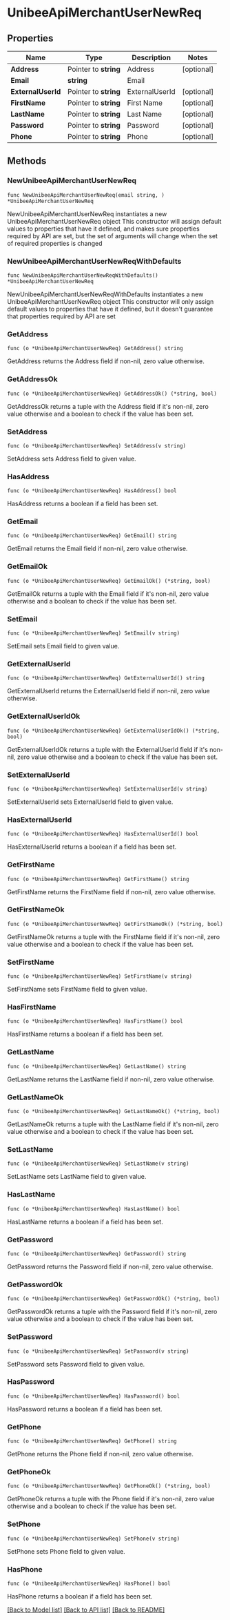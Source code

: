 # UnibeeApiMerchantUserNewReq

## Properties

Name | Type | Description | Notes
------------ | ------------- | ------------- | -------------
**Address** | Pointer to **string** | Address | [optional] 
**Email** | **string** | Email | 
**ExternalUserId** | Pointer to **string** | ExternalUserId | [optional] 
**FirstName** | Pointer to **string** | First Name | [optional] 
**LastName** | Pointer to **string** | Last Name | [optional] 
**Password** | Pointer to **string** | Password | [optional] 
**Phone** | Pointer to **string** | Phone | [optional] 

## Methods

### NewUnibeeApiMerchantUserNewReq

`func NewUnibeeApiMerchantUserNewReq(email string, ) *UnibeeApiMerchantUserNewReq`

NewUnibeeApiMerchantUserNewReq instantiates a new UnibeeApiMerchantUserNewReq object
This constructor will assign default values to properties that have it defined,
and makes sure properties required by API are set, but the set of arguments
will change when the set of required properties is changed

### NewUnibeeApiMerchantUserNewReqWithDefaults

`func NewUnibeeApiMerchantUserNewReqWithDefaults() *UnibeeApiMerchantUserNewReq`

NewUnibeeApiMerchantUserNewReqWithDefaults instantiates a new UnibeeApiMerchantUserNewReq object
This constructor will only assign default values to properties that have it defined,
but it doesn't guarantee that properties required by API are set

### GetAddress

`func (o *UnibeeApiMerchantUserNewReq) GetAddress() string`

GetAddress returns the Address field if non-nil, zero value otherwise.

### GetAddressOk

`func (o *UnibeeApiMerchantUserNewReq) GetAddressOk() (*string, bool)`

GetAddressOk returns a tuple with the Address field if it's non-nil, zero value otherwise
and a boolean to check if the value has been set.

### SetAddress

`func (o *UnibeeApiMerchantUserNewReq) SetAddress(v string)`

SetAddress sets Address field to given value.

### HasAddress

`func (o *UnibeeApiMerchantUserNewReq) HasAddress() bool`

HasAddress returns a boolean if a field has been set.

### GetEmail

`func (o *UnibeeApiMerchantUserNewReq) GetEmail() string`

GetEmail returns the Email field if non-nil, zero value otherwise.

### GetEmailOk

`func (o *UnibeeApiMerchantUserNewReq) GetEmailOk() (*string, bool)`

GetEmailOk returns a tuple with the Email field if it's non-nil, zero value otherwise
and a boolean to check if the value has been set.

### SetEmail

`func (o *UnibeeApiMerchantUserNewReq) SetEmail(v string)`

SetEmail sets Email field to given value.


### GetExternalUserId

`func (o *UnibeeApiMerchantUserNewReq) GetExternalUserId() string`

GetExternalUserId returns the ExternalUserId field if non-nil, zero value otherwise.

### GetExternalUserIdOk

`func (o *UnibeeApiMerchantUserNewReq) GetExternalUserIdOk() (*string, bool)`

GetExternalUserIdOk returns a tuple with the ExternalUserId field if it's non-nil, zero value otherwise
and a boolean to check if the value has been set.

### SetExternalUserId

`func (o *UnibeeApiMerchantUserNewReq) SetExternalUserId(v string)`

SetExternalUserId sets ExternalUserId field to given value.

### HasExternalUserId

`func (o *UnibeeApiMerchantUserNewReq) HasExternalUserId() bool`

HasExternalUserId returns a boolean if a field has been set.

### GetFirstName

`func (o *UnibeeApiMerchantUserNewReq) GetFirstName() string`

GetFirstName returns the FirstName field if non-nil, zero value otherwise.

### GetFirstNameOk

`func (o *UnibeeApiMerchantUserNewReq) GetFirstNameOk() (*string, bool)`

GetFirstNameOk returns a tuple with the FirstName field if it's non-nil, zero value otherwise
and a boolean to check if the value has been set.

### SetFirstName

`func (o *UnibeeApiMerchantUserNewReq) SetFirstName(v string)`

SetFirstName sets FirstName field to given value.

### HasFirstName

`func (o *UnibeeApiMerchantUserNewReq) HasFirstName() bool`

HasFirstName returns a boolean if a field has been set.

### GetLastName

`func (o *UnibeeApiMerchantUserNewReq) GetLastName() string`

GetLastName returns the LastName field if non-nil, zero value otherwise.

### GetLastNameOk

`func (o *UnibeeApiMerchantUserNewReq) GetLastNameOk() (*string, bool)`

GetLastNameOk returns a tuple with the LastName field if it's non-nil, zero value otherwise
and a boolean to check if the value has been set.

### SetLastName

`func (o *UnibeeApiMerchantUserNewReq) SetLastName(v string)`

SetLastName sets LastName field to given value.

### HasLastName

`func (o *UnibeeApiMerchantUserNewReq) HasLastName() bool`

HasLastName returns a boolean if a field has been set.

### GetPassword

`func (o *UnibeeApiMerchantUserNewReq) GetPassword() string`

GetPassword returns the Password field if non-nil, zero value otherwise.

### GetPasswordOk

`func (o *UnibeeApiMerchantUserNewReq) GetPasswordOk() (*string, bool)`

GetPasswordOk returns a tuple with the Password field if it's non-nil, zero value otherwise
and a boolean to check if the value has been set.

### SetPassword

`func (o *UnibeeApiMerchantUserNewReq) SetPassword(v string)`

SetPassword sets Password field to given value.

### HasPassword

`func (o *UnibeeApiMerchantUserNewReq) HasPassword() bool`

HasPassword returns a boolean if a field has been set.

### GetPhone

`func (o *UnibeeApiMerchantUserNewReq) GetPhone() string`

GetPhone returns the Phone field if non-nil, zero value otherwise.

### GetPhoneOk

`func (o *UnibeeApiMerchantUserNewReq) GetPhoneOk() (*string, bool)`

GetPhoneOk returns a tuple with the Phone field if it's non-nil, zero value otherwise
and a boolean to check if the value has been set.

### SetPhone

`func (o *UnibeeApiMerchantUserNewReq) SetPhone(v string)`

SetPhone sets Phone field to given value.

### HasPhone

`func (o *UnibeeApiMerchantUserNewReq) HasPhone() bool`

HasPhone returns a boolean if a field has been set.


[[Back to Model list]](../README.md#documentation-for-models) [[Back to API list]](../README.md#documentation-for-api-endpoints) [[Back to README]](../README.md)


